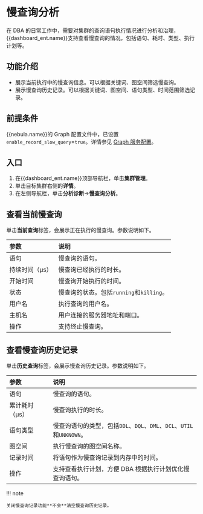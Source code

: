 # 慢查询分析

在 DBA 的日常工作中，需要对集群的查询语句执行情况进行分析和治理，{{dashboard_ent.name}}支持查看慢查询的情况，包括语句、耗时、类型、执行计划等。

## 功能介绍

- 展示当前执行中的慢查询信息。可以根据关键词、图空间筛选慢查询。
- 展示慢查询历史记录。可以根据关键词、图空间、语句类型、时间范围筛选记录。

## 前提条件

{{nebula.name}}的 Graph 配置文件中，已设置`enable_record_slow_query`=`true`。详情参见 [Graph 服务配置](../../../5.configurations-and-logs/1.configurations/3.graph-config.md)。

## 入口

1. 在{{dashboard_ent.name}}顶部导航栏，单击**集群管理**。
2. 单击目标集群右侧的**详情**。
3. 在左侧导航栏，单击**分析诊断**->**慢查询分析**。

## 查看当前慢查询

单击**当前查询**标签，会展示正在执行的慢查询。参数说明如下。

|参数|说明|
|:--|:--|
|语句|慢查询的语句。|
|持续时间（μs）|慢查询已经执行的时长。|
|开始时间|慢查询开始执行的时间。|
|状态|慢查询的状态。包括`running`和`killing`。|
|用户名|执行查询的用户名。|
|主机名|用户连接的服务器地址和端口。|
|操作|支持终止慢查询。|

## 查看慢查询历史记录

单击**历史查询**标签，会展示慢查询历史记录。参数说明如下。

|参数|说明|
|:--|:--|
|语句|慢查询的语句。|
|累计耗时（μs）|慢查询执行的时长。|
|语句类型|慢查询语句的类型，包括`DDL`、`DQL`、`DML`、`DCL`、`UTIL`和`UNKNOWN`。|
|图空间|执行慢查询的图空间名称。|
|记录时间|将语句作为慢查询记录到内存中的时间。|
|操作|支持查看执行计划，方便 DBA 根据执行计划优化慢查询语句。|

!!! note

    关闭慢查询记录功能**不会**清空慢查询历史记录。